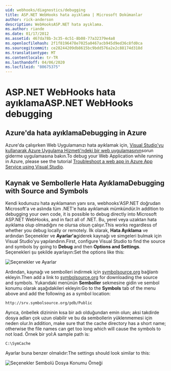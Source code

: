 ```yaml
---
uid: webhooks/diagnostics/debugging
title: ASP.NET WebHooks hata ayıklama | Microsoft Dokümanlar
author: rick-anderson
description: WebHooksASP.NET hata ayıklama.
ms.author: riande
ms.date: 01/17/2012
ms.assetid: 467da78b-3c35-4c51-8b08-77a32379e4a8
ms.openlocfilehash: 2f1f8196478e7025a0467acb945d9ed36c8fd0ca
ms.sourcegitcommit: ce28244209db8615bc9bdd576a2e2c88174d318d
ms.translationtype: MT
ms.contentlocale: tr-TR
ms.lasthandoff: 04/06/2020
ms.locfileid: "80675375"
---
```

# <a name="aspnet-webhooks-debugging"></a><span data-ttu-id="d9c79-103">ASP.NET WebHooks hata ayıklama</span><span class="sxs-lookup"><span data-stu-id="d9c79-103">ASP.NET WebHooks debugging</span></span>

## <a name="debugging-in-azure"></a><span data-ttu-id="d9c79-104">Azure'da hata ayıklama</span><span class="sxs-lookup"><span data-stu-id="d9c79-104">Debugging in Azure</span></span>

<span data-ttu-id="d9c79-105">Azure'da çalışırken Web Uygulamanızı hata ayıklamak için, [Visual Studio'yu kullanarak Azure Uygulama Hizmeti'ndeki bir web uygulamasının](https://azure.microsoft.com/documentation/articles/web-sites-dotnet-troubleshoot-visual-studio/#webserverlogs)sorun giderme uygulamasına bakın.</span><span class="sxs-lookup"><span data-stu-id="d9c79-105">To debug your Web Application while running in Azure, please see the tutorial [Troubleshoot a web app in Azure App Service using Visual Studio](https://azure.microsoft.com/documentation/articles/web-sites-dotnet-troubleshoot-visual-studio/#webserverlogs).</span></span>

## <a name="debugging-with-source-and-symbols"></a><span data-ttu-id="d9c79-106">Kaynak ve Sembollerle Hata Ayıklama</span><span class="sxs-lookup"><span data-stu-id="d9c79-106">Debugging with Source and Symbols</span></span>

<span data-ttu-id="d9c79-107">Kendi kodunuzu hata ayıklamanın yanı sıra, webhooks'ASP.NET doğrudan Microsoft'a ve aslında tüm .NET'e hata ayıklamak mümkündür.</span><span class="sxs-lookup"><span data-stu-id="d9c79-107">In addition to debugging your own code, it is possible to debug directly into Microsoft ASP.NET WebHooks, and in fact all of .NET.</span></span> <span data-ttu-id="d9c79-108">Bu, yerel veya uzaktan hata ayıklama olup olmadığını ne olursa olsun çalışır.</span><span class="sxs-lookup"><span data-stu-id="d9c79-108">This works regardless of whether you debug locally or remotely.</span></span> <span data-ttu-id="d9c79-109">İlk olarak, **Hata Ayıklama** ve ardından Seçenekler ve **Ayarlar'a**giderek kaynağı ve simgeleri bulmak için Visual Studio'yu yapılandırın.</span><span class="sxs-lookup"><span data-stu-id="d9c79-109">First, configure Visual Studio to find the source and symbols by going to **Debug** and then **Options and Settings**.</span></span> <span data-ttu-id="d9c79-110">Seçenekleri şu şekilde ayarlayın:</span><span class="sxs-lookup"><span data-stu-id="d9c79-110">Set the options like this:</span></span>

![Seçenekler ve Ayarlar](_static/SourceSymbols.png)

<span data-ttu-id="d9c79-112">Ardından, kaynağı ve sembolleri indirmek için [symbolsource.org](http://symbolsource.org) bağlantı ekleyin.</span><span class="sxs-lookup"><span data-stu-id="d9c79-112">Then add a link to [symbolsource.org](http://symbolsource.org) for downloading the source and symbols.</span></span> <span data-ttu-id="d9c79-113">Yukarıdaki menünün **Semboller** sekmesine gidin ve sembol konumu olarak aşağıdakileri ekleyin:</span><span class="sxs-lookup"><span data-stu-id="d9c79-113">Go to the **Symbols** tab of the menu above and add the following as a symbol location:</span></span>

```
http://srv.symbolsource.org/pdb/Public
```

<span data-ttu-id="d9c79-114">Ayrıca, önbellek dizininin kısa bir adı olduğundan emin olun; aksi takdirde dosya adları çok uzun olabilir ve bu da sembollerin yüklenmemesi için neden olur.</span><span class="sxs-lookup"><span data-stu-id="d9c79-114">In addition, make sure that the cache directory has a short name; otherwise the file names can get too long which will cause the symbols to not load.</span></span> <span data-ttu-id="d9c79-115">Örnek bir yol:</span><span class="sxs-lookup"><span data-stu-id="d9c79-115">A sample path is:</span></span>

```
C:\SymCache
```

<span data-ttu-id="d9c79-116">Ayarlar buna benzer olmalıdır:</span><span class="sxs-lookup"><span data-stu-id="d9c79-116">The settings should look similar to this:</span></span>

![Seçenekler Sembolü Dosya Konumu Örneği](_static/SymSource.png)
